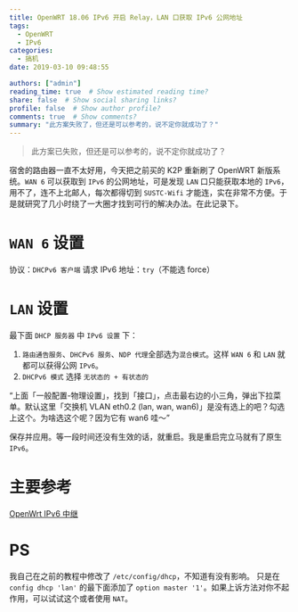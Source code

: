 ```yaml
---
title: OpenWRT 18.06 IPv6 开启 Relay，LAN 口获取 IPv6 公网地址
tags:
  - OpenWRT
  - IPv6
categories:
  - 搞机
date: 2019-03-10 09:48:55

authors: ["admin"]
reading_time: true  # Show estimated reading time?
share: false  # Show social sharing links?
profile: false  # Show author profile?
comments: true  # Show comments?
summary: "此方案失败了，但还是可以参考的，说不定你就成功了？"
---
```


> 此方案已失败，但还是可以参考的，说不定你就成功了？
>

<!-- more -->

宿舍的路由器一直不太好用，今天把之前买的 K2P 重新刷了 OpenWRT 新版系统。`WAN 6` 可以获取到 `IPv6` 的公网地址，可是发现 `LAN` 口只能获取本地的 `IPv6`，用不了，连不上北邮人，每次都得切到 `SUSTC-Wifi` 才能连，实在非常不方便。于是就研究了几小时绕了一大圈才找到可行的解决办法。在此记录下。

# `WAN 6` 设置

协议：`DHCPv6 客户端`
请求 IPv6 地址：`try`（不能选 force）

# `LAN` 设置

最下面 `DHCP 服务器` 中 `IPv6 设置` 下：

1. `路由通告服务`、`DHCPv6 服务`、`NDP 代理`全部选为`混合模式`。这样 `WAN 6` 和 `LAN` 就都可以获得公网 `IPv6`。
2. `DHCPv6 模式` 选择 `无状态的 + 有状态的`

“上面「一般配置-物理设置」，找到「接口」，点击最右边的小三角，弹出下拉菜单。默认这里「交换机 VLAN eth0.2 (lan, wan, wan6)」是没有选上的吧？勾选上这个。为啥选这个呢？因为它有 wan6 哇～”

保存并应用。等一段时间还没有生效的话，就重启。我是重启完立马就有了原生 `IPv6`。

# 主要参考

[OpenWrt IPv6 中继](https://haoyu.love/blog646.html)

# PS

我自己在之前的教程中修改了 `/etc/config/dhcp`，不知道有没有影响。
只是在`config dhcp 'lan'` 的最下面添加了 `option master '1'`。如果上诉方法对你不起作用，可以试试这个或者使用 `NAT`。
